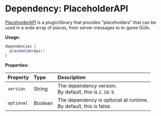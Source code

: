 # Dependency: PlaceholderAPI

[PlaceholderAPI](https://www.spigotmc.org/resources/placeholderapi.6245/) is a plugin/library that provides "placeholders" that can be used in a wide array of places, from server messages to in-game GUIs.



**Usage:**

```groovy
dependencies {
  placeholderApi()
}
```

**Properties:**

| Property  | Type   | Description                                                |
| :-------- | :----- | :--------------------------------------------------------- |
| `version` | String | The dependency version.<br />By default, this is `2.10.9`. |
| `optional` | Boolean | The dependency is optional at runtime.<br />By default, this is false. |



